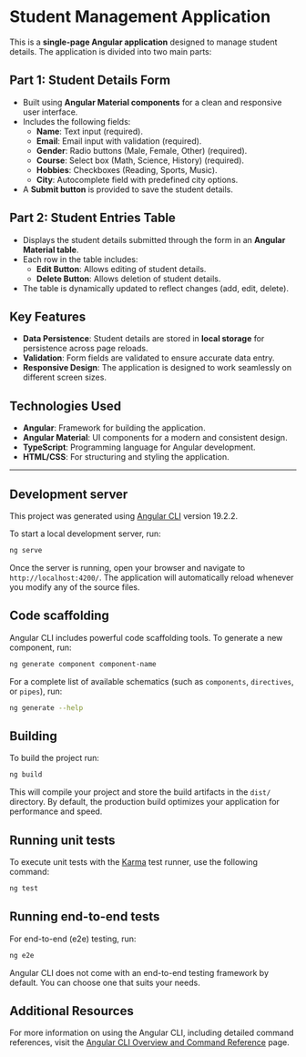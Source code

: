 
# Student Management Application

This is a **single-page Angular application** designed to manage student details. The application is divided into two main parts:

## Part 1: Student Details Form
- Built using **Angular Material components** for a clean and responsive user interface.
- Includes the following fields:
  - **Name**: Text input (required).
  - **Email**: Email input with validation (required).
  - **Gender**: Radio buttons (Male, Female, Other) (required).
  - **Course**: Select box (Math, Science, History) (required).
  - **Hobbies**: Checkboxes (Reading, Sports, Music).
  - **City**: Autocomplete field with predefined city options.
- A **Submit button** is provided to save the student details.

## Part 2: Student Entries Table
- Displays the student details submitted through the form in an **Angular Material table**.
- Each row in the table includes:
  - **Edit Button**: Allows editing of student details.
  - **Delete Button**: Allows deletion of student details.
- The table is dynamically updated to reflect changes (add, edit, delete).

## Key Features
- **Data Persistence**: Student details are stored in **local storage** for persistence across page reloads.
- **Validation**: Form fields are validated to ensure accurate data entry.
- **Responsive Design**: The application is designed to work seamlessly on different screen sizes.

## Technologies Used
- **Angular**: Framework for building the application.
- **Angular Material**: UI components for a modern and consistent design.
- **TypeScript**: Programming language for Angular development.
- **HTML/CSS**: For structuring and styling the application.


------------------------------------------------------------------------------------------------------------------------

## Development server

This project was generated using [Angular CLI](https://github.com/angular/angular-cli) version 19.2.2.

To start a local development server, run:

```bash
ng serve
```

Once the server is running, open your browser and navigate to `http://localhost:4200/`. The application will automatically reload whenever you modify any of the source files.

## Code scaffolding

Angular CLI includes powerful code scaffolding tools. To generate a new component, run:

```bash
ng generate component component-name
```

For a complete list of available schematics (such as `components`, `directives`, or `pipes`), run:

```bash
ng generate --help
```

## Building

To build the project run:

```bash
ng build
```

This will compile your project and store the build artifacts in the `dist/` directory. By default, the production build optimizes your application for performance and speed.

## Running unit tests

To execute unit tests with the [Karma](https://karma-runner.github.io) test runner, use the following command:

```bash
ng test
```

## Running end-to-end tests

For end-to-end (e2e) testing, run:

```bash
ng e2e
```

Angular CLI does not come with an end-to-end testing framework by default. You can choose one that suits your needs.

## Additional Resources

For more information on using the Angular CLI, including detailed command references, visit the [Angular CLI Overview and Command Reference](https://angular.dev/tools/cli) page.
